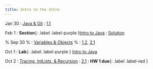 ```yaml
---
title: Intro to the Intro
---
```


Jan 30
: [Java & Git](#)
  : [1.1](#)

Feb 1
: **Section**{: .label .label-purple }[Intro to Java](#)
  : [Solution](#)

% Sep 30
% : [Variables & Objects](#)
% : [1.2](#), [2.1](#)

Oct 1
: **Lab**{: .label .label-purple } [Intro to Java](#)

Oct 2
: [Tracing, IntLists, & Recursion](#)
  : [2.1](#)
: **HW 1 due**{: .label .label-red }

